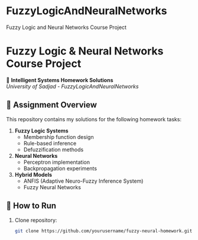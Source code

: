 # FuzzyLogicAndNeuralNetworks
Fuzzy Logic and Neural Networks Course Project


# Fuzzy Logic & Neural Networks Course Project

🧠 **Intelligent Systems Homework Solutions**  
*University of Sadjad - FuzzyLogicAndNeuralNetworks*  
 


## 📝 Assignment Overview
This repository contains my solutions for the following homework tasks:
1. **Fuzzy Logic Systems**  
   - Membership function design
   - Rule-based inference
   - Defuzzification methods
2. **Neural Networks**  
   - Perceptron implementation
   - Backpropagation experiments
3. **Hybrid Models**  
   - ANFIS (Adaptive Neuro-Fuzzy Inference System)
   - Fuzzy Neural Networks



## 🚀 How to Run
1. Clone repository:
   ```bash
   git clone https://github.com/yourusername/fuzzy-neural-homework.git
